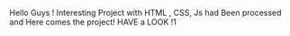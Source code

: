 Hello Guys !
Interesting Project with HTML , CSS, Js had Been processed and Here comes the project!
HAVE a LOOK !1
